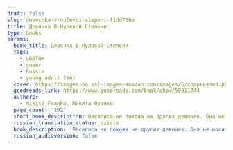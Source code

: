 ```yaml
---
draft: false
slug: devochka-v-nulevoi-stepeni-f1dd72be
title: Девочка В Нулевой Степени
type: books
params:
  book_title: Девочка В Нулевой Степени
  tags:
    - LGBTQ+
    - queer
    - Russia
    - young adult (YA)
  cover: https://images-na.ssl-images-amazon.com/images/S/compressed.photo.goodreads.com/books/1653768916i/58911744.jpg
  goodreads_link: https://www.goodreads.com/book/show/58911744
  authors:
    - Mikita Franko, Микита Франко
  page_count: '192'
  short_book_description: Василиса не похожа на других девочек. Она не носит розовое, не играет с куклами и хочет одеваться как ее старший брат Гордей.
  russian_translation_status: exists
  book_description: 'Василиса не похожа на других девочек. Она не носит розовое, не играет с куклами и хочет одеваться как ее старший брат Гордей. Гордей помогает Василисе стать Васей и хранит его секрет. А Вася помогает Гордею проворачивать мошеннические схемы и зарабатывать деньги. Вася тянется к брату и хочет проводить с ним все свободное время, однако давление семьи, школы и общества, кажется, неминуемо изменит их жизни...«Я — девочка в нулевой степени. Тогда я еще этого не понимал, но теперь понимаю: что угодно в нулевой степени равняется единице. Так что я был единицей. Единственным на планете. Инородным объектом, пришельцем, случайно упавшим с космического корабля на чей-то балкон...»'
  russian_audioversion: false
---
```

